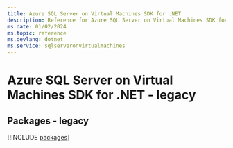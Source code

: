 ```yaml
---
title: Azure SQL Server on Virtual Machines SDK for .NET
description: Reference for Azure SQL Server on Virtual Machines SDK for .NET
ms.date: 01/02/2024
ms.topic: reference
ms.devlang: dotnet
ms.service: sqlserveronvirtualmachines
---
```

# Azure SQL Server on Virtual Machines SDK for .NET - legacy
## Packages - legacy
[!INCLUDE [packages](sql-server-on-virtual-machines-index.md)]